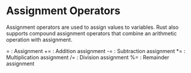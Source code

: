 # Assignment Operators

Assignment operators are used to assign values to variables. Rust also supports compound assignment operators that combine an arithmetic operation with assignment.

= : Assignment
+= : Addition assignment
-= : Subtraction assignment
*= : Multiplication assignment
/= : Division assignment
%= : Remainder assignment